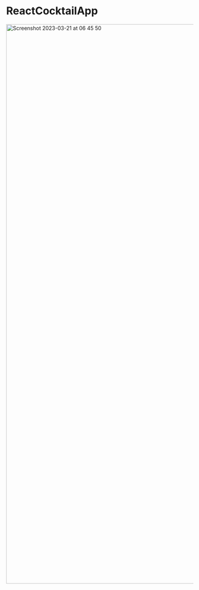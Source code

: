# ReactCocktailApp

<img width="1508" alt="Screenshot 2023-03-21 at 06 45 50" src="https://user-images.githubusercontent.com/82292818/226506844-30f2bdc6-a031-45b6-8eba-4333a790bb02.png">
